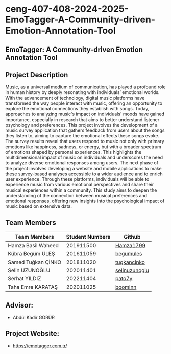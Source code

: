 # ceng-407-408-2024-2025-EmoTagger-A-Community-driven-Emotion-Annotation-Tool

## EmoTagger: A Community-driven Emotion Annotation Tool

## Project Description 

Music, as a universal medium of communication, has played a profound role in human history by deeply resonating with individuals’ emotional worlds. With the advancement of technology, digital music platforms have transformed the way people interact with music, offering an opportunity to explore the emotional connections they establish with songs. Today, approaches to analyzing music's impact on individuals' moods have gained importance, especially in research that aims to better understand listener psychology and preferences.
This project involves the development of a music survey application that gathers feedback from users about the songs they listen to, aiming to capture the emotional effects these songs evoke. The survey results reveal that users respond to music not only with primary emotions like happiness, sadness, or energy, but with a broader spectrum of emotions shaped by personal experiences. This highlights the multidimensional impact of music on individuals and underscores the need to analyze diverse emotional responses among users.
The next phase of the project involves developing a website and mobile applications to make these survey-based analyses accessible to a wider audience and to enrich user experience. Through these platforms, individuals will be able to experience music from various emotional perspectives and share their musical experiences within a community. This study aims to deepen the understanding of the connection between musical preferences and emotional responses, offering new insights into the psychological impact of music based on extensive data.

## Team Members
| Team Members    | Student Numbers   | Github |
|-----------------|-----------|-------------|
| Hamza Basil Waheed |  201911500      | [Hamza1799](https://github.com/Hamza1799)      |
| Kübra Begüm ÜLEŞ  | 201611059      | [begumules](https://github.com/begumules)  |
| Samed Tuğkan ÇİNKO   | 201811020       |[tugkancinko](https://github.com/tugkancinko)     |
| Selin UZUNOĞLU  | 202011401      | [selinuzunoglu](https://github.com/selinuzunoglu)  |
| Serhat YILDIZ        | 202211404       | [pato7y](https://github.com/pato7y)   |
| Taha Emre KARATAŞ        | 202011025    |[boominn](https://github.com/boominn)    |

## Advisor:
+ Abdül Kadir GÖRÜR

## Project Website:
+ https://emotagger.com.tr/


